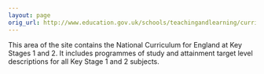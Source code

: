 ```yaml
---
layout: page
orig_url: http://www.education.gov.uk/schools/teachingandlearning/curriculum/primary
---
```


This area of the site contains the National Curriculum for England at Key Stages 1 and 2. It includes programmes of study and attainment target level descriptions for all Key Stage 1 and 2 subjects.